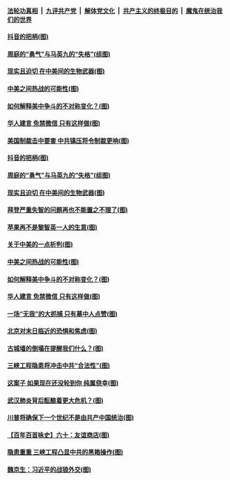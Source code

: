 

####  [法轮功真相](../../../../basic/blob/master/README.md?t=08140731) &nbsp;|&nbsp; [九评共产党](../../../../9ping.md/blob/master/README.md?t=08140731) &nbsp;|&nbsp; [解体党文化](../../../../jtdwh.md/blob/master/README.md?t=08140731)  &nbsp;|&nbsp; [共产主义的终极目的](../../../../gczydzjmd.md/blob/master/README.md?t=08140731) &nbsp;|&nbsp; [魔鬼在统治我们的世界](../../../../mgztzwmdsj.md/blob/master/README.md?t=08140731) 

#### [抖音的把柄(图)](../pages/p4/942886.md?t=08140731) 

#### [周庭的“勇气”与马英九的“失格”(组图)](../pages/p4/942871.md?t=08140731) 

#### [现实且迫切 在中美间的生物武器(图)](../pages/p4/942803.md?t=08140731) 

#### [中美之间热战的可能性(图)](../pages/p4/942776.md?t=08140731) 

#### [如何解释美中争斗的不对称变化？(图)](../pages/p4/942774.md?t=08140731) 

#### [华人建言 免禁微信 只有这样做(图)](../pages/p4/942654.md?t=08140731) 

#### [美国制裁击中要害 中共镇压将令制裁更响(图)](../pages/p4/942890.md?t=08140731) 

#### [抖音的把柄(图)](../pages/p4/942886.md?t=08140731) 

#### [周庭的“勇气”与马英九的“失格”(组图)](../pages/p4/942871.md?t=08140731) 

#### [现实且迫切 在中美间的生物武器(图)](../pages/p4/942803.md?t=08140731) 

#### [拜登严重失智的问题再也不能置之不理了(图)](../pages/p4/942797.md?t=08140731) 

#### [苹果再不是黎智英一人的生意(图)](../pages/p4/942778.md?t=08140731) 

#### [关于中美的一点析判(图)](../pages/p4/942777.md?t=08140731) 

#### [中美之间热战的可能性(图)](../pages/p4/942776.md?t=08140731) 

#### [如何解释美中争斗的不对称变化？(图)](../pages/p4/942774.md?t=08140731) 

#### [华人建言 免禁微信 只有这样做(图)](../pages/p4/942654.md?t=08140731) 

#### [一场“无我”的大抓捕 只有墓中人点赞(图)](../pages/p4/942703.md?t=08140731) 

#### [北京对末日临近的恐惧和焦虑(图)](../pages/p4/942666.md?t=08140731) 

#### [古城墙的倒塌在提醒我们什么？(图)](../pages/p4/942562.md?t=08140731) 

#### [三峡工程隐患将冲击中共“合法性”(图)](../pages/p4/942662.md?t=08140731) 

#### [这案子 如果现在还没轮到你 纯属侥幸(图)](../pages/p4/942670.md?t=08140731) 

#### [武汉肺炎背后酝酿着更大危机？(图)](../pages/p4/942668.md?t=08140731) 

#### [川普将确保下一个世纪不是由共产中国统治(图)](../pages/p4/942656.md?t=08140731) 

#### [【百年百首咏史】六十：友谊商店(图)](../pages/p4/942298.md?t=08140731) 

#### [隐患重重 三峡工程凸显中共的黑箱操作(图)](../pages/p4/942587.md?t=08140731) 

#### [魏京生：习近平的战狼外交(图)](../pages/p4/942556.md?t=08140731) 

